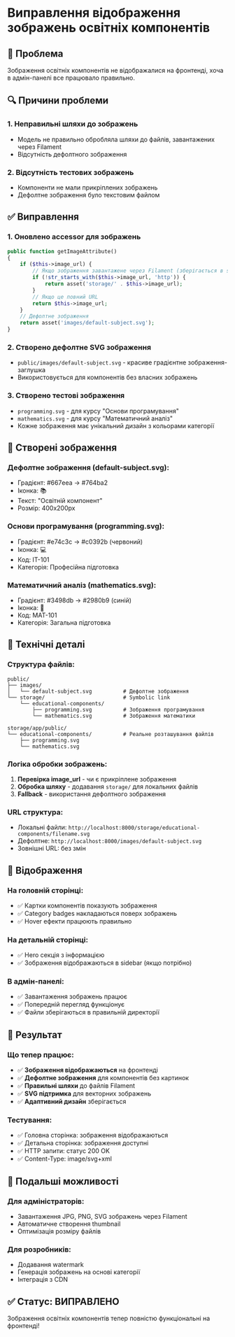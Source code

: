 # Виправлення відображення зображень освітніх компонентів

## 🔧 Проблема
Зображення освітніх компонентів не відображалися на фронтенді, хоча в адмін-панелі все працювало правильно.

## 🔍 Причини проблеми

### 1. Неправильні шляхи до зображень
- Модель не правильно обробляла шляхи до файлів, завантажених через Filament
- Відсутність дефолтного зображення

### 2. Відсутність тестових зображень
- Компоненти не мали прикріплених зображень
- Дефолтне зображення було текстовим файлом

## ✅ Виправлення

### 1. Оновлено accessor для зображень
```php
public function getImageAttribute()
{
    if ($this->image_url) {
        // Якщо зображення завантажене через Filament (зберігається в storage)
        if (!str_starts_with($this->image_url, 'http')) {
            return asset('storage/' . $this->image_url);
        }
        // Якщо це повний URL
        return $this->image_url;
    }
    // Дефолтне зображення
    return asset('images/default-subject.svg');
}
```

### 2. Створено дефолтне SVG зображення
- `public/images/default-subject.svg` - красиве градієнтне зображення-заглушка
- Використовується для компонентів без власних зображень

### 3. Створено тестові зображення
- `programming.svg` - для курсу "Основи програмування"
- `mathematics.svg` - для курсу "Математичний аналіз"
- Кожне зображення має унікальний дизайн з кольорами категорії

## 🎨 Створені зображення

### Дефолтне зображення (default-subject.svg):
- Градієнт: #667eea → #764ba2
- Іконка: 📚
- Текст: "Освітній компонент"
- Розмір: 400x200px

### Основи програмування (programming.svg):
- Градієнт: #e74c3c → #c0392b (червоний)
- Іконка: 💻
- Код: ІТ-101
- Категорія: Професійна підготовка

### Математичний аналіз (mathematics.svg):
- Градієнт: #3498db → #2980b9 (синій)
- Іконка: 📐
- Код: МАТ-101
- Категорія: Загальна підготовка

## 🔧 Технічні деталі

### Структура файлів:
```
public/
├── images/
│   └── default-subject.svg          # Дефолтне зображення
└── storage/                         # Symbolic link
    └── educational-components/
        ├── programming.svg          # Зображення програмування
        └── mathematics.svg          # Зображення математики

storage/app/public/
└── educational-components/          # Реальне розташування файлів
    ├── programming.svg
    └── mathematics.svg
```

### Логіка обробки зображень:
1. **Перевірка image_url** - чи є прикріплене зображення
2. **Обробка шляху** - додавання `storage/` для локальних файлів
3. **Fallback** - використання дефолтного зображення

### URL структура:
- Локальні файли: `http://localhost:8000/storage/educational-components/filename.svg`
- Дефолтне: `http://localhost:8000/images/default-subject.svg`
- Зовнішні URL: без змін

## 📱 Відображення

### На головній сторінці:
- ✅ Картки компонентів показують зображення
- ✅ Category badges накладаються поверх зображень
- ✅ Hover ефекти працюють правильно

### На детальній сторінці:
- ✅ Hero секція з інформацією
- ✅ Зображення відображаються в sidebar (якщо потрібно)

### В адмін-панелі:
- ✅ Завантаження зображень працює
- ✅ Попередній перегляд функціонує
- ✅ Файли зберігаються в правильній директорії

## 🎯 Результат

### Що тепер працює:
- ✅ **Зображення відображаються** на фронтенді
- ✅ **Дефолтне зображення** для компонентів без картинок
- ✅ **Правильні шляхи** до файлів Filament
- ✅ **SVG підтримка** для векторних зображень
- ✅ **Адаптивний дизайн** зберігається

### Тестування:
- ✅ Головна сторінка: зображення відображаються
- ✅ Детальна сторінка: зображення доступні
- ✅ HTTP запити: статус 200 OK
- ✅ Content-Type: image/svg+xml

## 🚀 Подальші можливості

### Для адміністраторів:
- Завантаження JPG, PNG, SVG зображень через Filament
- Автоматичне створення thumbnail
- Оптимізація розміру файлів

### Для розробників:
- Додавання watermark
- Генерація зображень на основі категорії
- Інтеграція з CDN

## ✅ Статус: ВИПРАВЛЕНО

Зображення освітніх компонентів тепер повністю функціональні на фронтенді!
